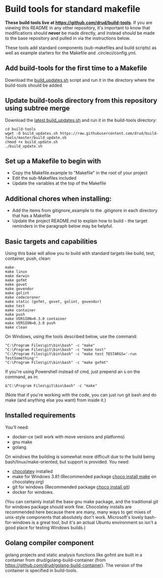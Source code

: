 # Build tools for standard makefile

**These build tools live at https://github.com/drud/build-tools**. If you are viewing this README in any other repository, it's important to know that modifications should **never** be made directly, and instead should be made to the base repository and pulled in via the instructions below.

These tools add standard components (sub-makefiles and build scripts) as well as example starters for the Makefile and .circleci/config.yml.

## Add build-tools for the first time to a Makefile

Download the [build_updates.sh](https://raw.githubusercontent.com/drud/build-tools/master/build_update.sh) script and run it in the directory where the build-tools should be added.

## Update build-tools directory from this repository using subtree merge

Download the [latest build_updates.sh](https://raw.githubusercontent.com/drud/build-tools/master/build_update.sh) and run it in the build-tools directory:

```
cd build-tools
wget -O build_updates.sh https://raw.githubusercontent.com/drud/build-tools/master/build_update.sh
chmod +x build_update.sh
./build_update.sh
```

## Set up a Makefile to begin with

* Copy the Makefile.example to "Makefile" in the root of your project
* Edit the sub-Makefiles included
* Update the variables at the top of the Makefile

## Additional chores when installing:

* Add the items from gitignore_example to the .gitignore in each directory that has a Makefile
* Update the project README.md to explain how to build - the target reminders in the paragraph below may be helpful.

## Basic targets and capabilities

Using this base will allow you to build with standard targets like build, test, container, push, clean:

```
make
make linux
make darwin
make gofmt
make govet
make govendor
make golint
make codecoroner
make static (gofmt, govet, golint, govendor)
make test
make container
make push
make VERSION=0.3.0 container
make VERSION=0.3.0 push
make clean
```

On Windows, using the tools described below, use the command:

```
"C:\Program Files\git\bin\bash" -c "make"
"C:\Program Files\git\bin\bash" -c "make test"
"C:\Program Files\git\bin\bash" -c "make test TESTARGS='-run TestSomething'"
"C:\Program Files\git\bin\bash" -c "make gofmt"
```

If you're using Powershell instead of cmd, just prepend an `&` on the command, as in:

```
&"C:\Program Files\git\bin\bash" -c "make"
```

(Note that if you're working with the code, you can just run git bash and do make (and anything else you want) from inside it.)

## Installed requirements

You'll need:
* docker-ce (will work with move versions and platforms)
* gnu make
* golang

On windows the building is somewhat more difficult due to the build being bash/linux/make-oriented, but support is provided. You need:
* [chocolatey](https://chocolatey.org/install) installed
* make for Windows 3.81 (Recommended package [choco install make](https://chocolatey.org/packages/make) on chocolatey.org)
* git for windows (Recommended package [choco install git](https://chocolatey.org/packages/git.install))
* docker for windows.

(You can certainly install the base gnu make package, and the traditional git for windows package should work fine. Chocolatey installs are recommended here because there are many, many ways to get mixes of unix-style components that absolutely don't work. Microsoft's lovely bash-for-windows is a great tool, but it's an actual Ubuntu environment so isn't a good place for testing Windows builds.)

## Golang compiler component

golang projects and static analysis functions like gofmt are built in a container from drud/golang-build-container (from https://github.com/drud/golang-build-container). The version of the container is specified in build-tools.
